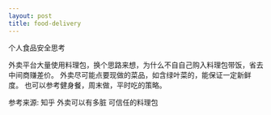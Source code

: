 ```yaml
---
layout: post
title: food-delivery
---
```


个人食品安全思考

外卖平台大量使用料理包，换个思路来想，为什么不自自己购入料理包带饭，省去中间商赚差价。
外卖尽可能点要现做的菜品，如含绿叶菜的，能保证一定新鲜度。
也可以参考健身餐，周末做，平时吃的策略。

参考来源:
知乎 外卖可以有多脏 可信任的料理包